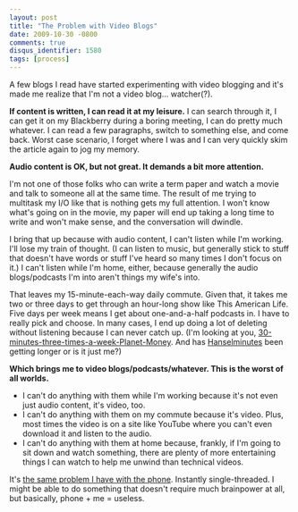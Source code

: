 ```yaml
---
layout: post
title: "The Problem with Video Blogs"
date: 2009-10-30 -0800
comments: true
disqus_identifier: 1580
tags: [process]
---
```

A few blogs I read have started experimenting with video blogging and
it's made me realize that I'm not a video blog... watcher(?).

**If content is written, I can read it at my leisure.** I can search
through it, I can get it on my Blackberry during a boring meeting, I can
do pretty much whatever. I can read a few paragraphs, switch to
something else, and come back. Worst case scenario, I forget where I was
and I can very quickly skim the article again to jog my memory.

**Audio content is OK, but not great. It demands a bit more attention.**

I'm not one of those folks who can write a term paper and watch a movie
and talk to someone all at the same time. The result of me trying to
multitask my I/O like that is nothing gets my full attention. I won't
know what's going on in the movie, my paper will end up taking a long
time to write and won't make sense, and the conversation will dwindle.

I bring that up because with audio content, I can't listen while I'm
working. I'll lose my train of thought. (I can listen to music, but
generally stick to stuff that doesn't have words or stuff I've heard so
many times I don't focus on it.) I can't listen while I'm home, either,
because generally the audio blogs/podcasts I'm into aren't things my
wife's into.

That leaves my 15-minute-each-way daily commute. Given that, it takes me
two or three days to get through an hour-long show like This American
Life. Five days per week means I get about one-and-a-half podcasts in. I
have to really pick and choose. In many cases, I end up doing a lot of
deleting without listening because I can never catch up. (I'm looking at
you,
[30-minutes-three-times-a-week-Planet-Money](http://www.npr.org/blogs/money/).
And has [Hanselminutes](http://www.hanselminutes.com) been getting
longer or is it just me?)

**Which brings me to video blogs/podcasts/whatever. This is the worst of
all worlds.**

- I can't do anything with them while I'm working because it's not
    even just audio content, it's video, too.
- I can't do anything with them on my commute because it's video.
    Plus, most times the video is on a site like YouTube where you can't
    even download it and listen to the audio.
- I can't do anything with them at home because, frankly, if I'm going
    to sit down and watch something, there are plenty of more
    entertaining things I can watch to help me unwind than technical
    videos.

It's [the same problem I have with the
phone](/archive/2006/11/02/recruiter-pet-peeves.aspx). Instantly
single-threaded. I might be able to do something that doesn't require
much brainpower at all, but basically, phone + me = useless.
